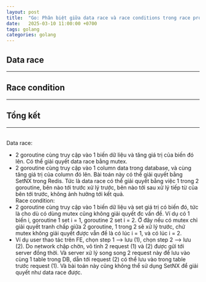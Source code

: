 ```yaml
---
layout: post
title:  "Go: Phân biệt giữa data race và race conditions trong race problem"
date:   2025-03-10 11:00:00 +0700
tags: golang
categories: golang
---
```


## **Data race**
---


## **Race condition**
---

## **Tổng kết**
---
\
Data race: 
* 2 goroutine cùng truy cập vào 1 biến dữ liệu và tăng giá trị của biến đó lên. Có thể giải quyết data race bằng mutex. 
* 2 goroutine cùng truy cập vào 1 column data trong database, và cùng tăng giá trị của column đó lên. Bài toán này có thể giải quyết bằng SetNX trong Redis. Tức là data race có thể giải quyết bằng việc 1 trong 2 goroutine, bên nào tới trước xử lý trước, bên nào tới sau xử lý tiếp từ của bên tới trước, không ảnh hưởng tới kết quả.
\
Race condition: 
* 2 goroutine cùng truy cập vào 1 biến dữ liệu và set giá trị có biến đó, tức là cho dù có dùng mutex cũng không giải quyết đc vấn đề. Ví dụ có 1 biến i, goroutine 1 set i = 1, goroutine 2 set i = 2. Ở đây nếu có mutex chỉ giải quyết tranh chấp giữa 2 goroutine, 1 trong 2 sẽ xử lý trước, chứ mutex không giải quyết được vẫn đề là có lúc i = 1, và có lúc i = 2.
* Ví dụ user thao tác trên FE, chọn step 1 --> lưu (1), chọn step 2 --> lưu (2). Do network chập chờn, vô tình 2 request (1) và (2) được gửi tới server đồng thời. Và server xử lý song song 2 request này để lưu vào cùng 1 table trong DB, dẫn tới request (2) có thể lưu vào trong table trước request (1). Và bài toán này cũng không thể sử dụng SetNX để giải quyết như data race được.